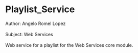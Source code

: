 # Playlist_Service
Author: Angelo Romel Lopez<br/><br/>Subject: Web Services<br/><br/>
Web service for a playlist for the Web Services core module.
